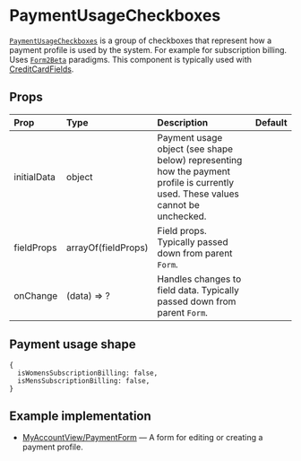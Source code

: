 # PaymentUsageCheckboxes

[`PaymentUsageCheckboxes`](https://github.com/zakness/birchbox-gitbook/tree/1ad9356b440d8ffd191f6222475ef6f0c15444b0/src/components/Payment/PaymentUsageCheckboxes/index.js) is a group of checkboxes that represent how a payment profile is used by the system. For example for subscription billing. Uses [`Form2Beta`](form.md) paradigms. This component is typically used with [CreditCardFields](creditcardfields.md).

## Props

| Prop | Type | Description | Default |
| :--- | :--- | :--- | :--- |
| initialData | object | Payment usage object \(see shape below\) representing how the payment profile is currently used. These values cannot be unchecked. |  |
| fieldProps | arrayOf\(fieldProps\) | Field props. Typically passed down from parent `Form`. |  |
| onChange | \(data\) =&gt; ? | Handles changes to field data. Typically passed down from parent `Form`. |  |

## Payment usage shape

```text
{
  isWomensSubscriptionBilling: false,
  isMensSubscriptionBilling: false,
}
```

## Example implementation

* [MyAccountView/PaymentForm](https://github.com/zakness/birchbox-gitbook/tree/1ad9356b440d8ffd191f6222475ef6f0c15444b0/src/views/account/MyAccountView/PaymentDetails/PaymentForm/index.js) — A form for editing or creating a payment profile.

